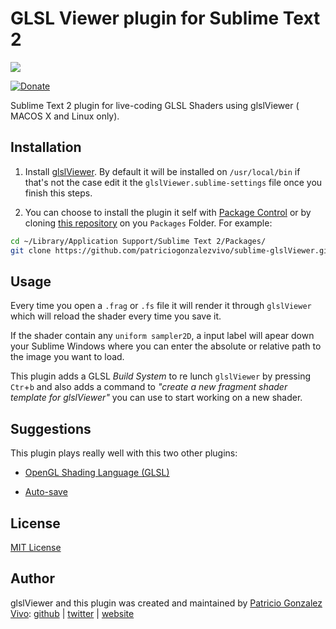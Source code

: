 # GLSL Viewer plugin for Sublime Text 2

![](http://patriciogonzalezvivo.com/images/glslViewer.gif)

[![Donate](https://www.paypalobjects.com/en_US/i/btn/btn_donate_SM.gif)](https://www.paypal.com/cgi-bin/webscr?cmd=_s-xclick&hosted_button_id=4BQMKQJDQ9XH6)

Sublime Text 2 plugin for live-coding GLSL Shaders using glslViewer ( MACOS X and Linux only).

## Installation
1. Install [glslViewer](https://github.com/patriciogonzalezvivo/glslViewer). By default it will be installed on ```/usr/local/bin``` if that's not the case edit it the ```glslViewer.sublime-settings``` file once you finish this steps.

2. You can choose to install the plugin it self with [Package Control](https://packagecontrol.io/) or by cloning [this repository](https://github.com/patriciogonzalezvivo/sublime-glslViewer) on you ```Packages``` Folder. For example:

```bash
cd ~/Library/Application Support/Sublime Text 2/Packages/
git clone https://github.com/patriciogonzalezvivo/sublime-glslViewer.git
```

## Usage

Every time you open a ```.frag``` or ```.fs``` file it will render it through ```glslViewer``` which will reload the shader every time you save it.

If the shader contain any ```uniform sampler2D```, a input label will apear down your Sublime Windows where you can enter the absolute or relative path to the image you want to load.

This plugin adds a GLSL *Build System* to re lunch `glslViewer` by pressing `Ctr`+`b` and also adds a command to *"create a new fragment shader template for glslViewer"* you can use to start working on a new shader.

## Suggestions

This plugin plays really well with this two other plugins:

* [Open​GL Shading Language (GLSL)](https://github.com/euler0/sublime-glsl)

* [Auto-save](https://packagecontrol.io/packages/auto-save)

## License

[MIT License](https://raw.githubusercontent.com/patriciogonzalezvivo/sublime-glslViewer/master/LICENSE)

## Author

glslViewer and this plugin was created and maintained by [Patricio Gonzalez Vivo](http://https://twitter.com/patriciogv): [github](https://github.com/patriciogonzalezvivo) | [twitter](http://https://twitter.com/patriciogv) | [website](http://patricio.io)
